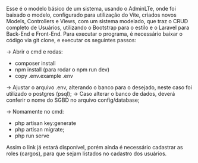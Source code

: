 Esse é o modelo básico de um sistema, usando o AdminLTe, onde foi baixado o modelo, configurado para utilização do Vite, criados novos Models, Controllers e Views, com um sistema modelado, que traz o CRUD completo de Usuários, utilizando o Bootstrap para o estilo e o Laravel para Back-End e Front-End.
Para executar o programa, é necessário baixar o código via git clone, e executar os seguintes passos:

-> Abrir o cmd e rodas:
- composer install
- npm install (para rodar o npm run dev)
- copy .env.example .env

-> Ajustar o arquivo .env, alterando o banco para o desejado, neste caso foi utilizado o postgres (psql);
-> Caso alterar o banco de dados, deverá conferir o nome do SGBD no arquivo config/database;

-> Nomamente no cmd:
- php artisan key:generate
- php artisan migrate;
- php run serve

Assim o link já estará disponível, porém ainda é necessário cadastrar as roles (cargos), para que sejam listados no cadastro dos usuários.